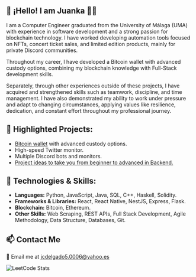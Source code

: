 ## 👋 ¡Hello! I am Juanka 👨‍💻
I am a Computer Engineer graduated from the University of Málaga (UMA) with experience in software development and a strong passion for blockchain technology. I have worked developing automation tools focused on NFTs, concert ticket sales, and limited edition products, mainly for private Discord communities.

Throughout my career, I have developed a Bitcoin wallet with advanced custody options, combining my blockchain knowledge with Full-Stack development skills.

Separately, through other experiences outside of these projects, I have acquired and strengthened skills such as teamwork, discipline, and time management. I have also demonstrated my ability to work under pressure and adapt to changing circumstances, applying values like resilience, dedication, and constant effort throughout my professional journey.


## 💼 **Highlighted Projects:**
- [Bitcoin wallet](https://frontend-eaiv.onrender.com/) with advanced custody options.
- High-speed Twitter monitor.
- Multiple Discord bots and monitors.
- [Project ideas to take you from beginner to advanced in Backend.](https://github.com/icyjkk/Backend-Projects)

## 🔧 Technologies & Skills:

- **Languages:** Python, JavaScript, Java, SQL, C++, Haskell, Solidity.
- **Frameworks & Libraries:** React, React Native, NestJS, Express, Flask.
- **Blockchain:** Bitcoin, Ethereum.
- **Other Skills:** Web Scraping, REST APIs, Full Stack Development, Agile Methodology, Data Structure, Databases, Git.
  
## 📫 Contact Me
📧 Email me at jcdelgado5.0006@yahoo.es

![LeetCode Stats](https://leetcode-stats.vercel.app/api?username=icyjkk&theme=dark)


<!--
**icyjkk/icyjkk** is a ✨ _special_ ✨ repository because its `README.md` (this file) appears on your GitHub profile.

Here are some ideas to get you started:

- 🔭 I’m currently working on ...
- 🌱 I’m currently learning ...
- 👯 I’m looking to collaborate on ...
- 🤔 I’m looking for help with ...
- 💬 Ask me about ...
- 📫 How to reach me: ...
- 😄 Pronouns: ...
- ⚡ Fun fact: ...
-->
